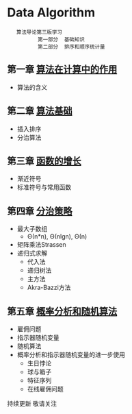 # Data Algorithm
       算法导论第三版学习
              第一部分  基础知识
              第二部分  排序和顺序统计量

## 第一章 [算法在计算中的作用](https://github.com/DjSasadvs/Data-Algorithm/blob/master/chapter%20one.md)
* 算法的含义

## 第二章 [算法基础](https://github.com/DjSasadvs/Data-Algorithm/blob/master/chapter%20two.md)
*  插入排序
*  分治算法

## 第三章 [函数的增长](https://github.com/DjSasadvs/Data-Algorithm/blob/master/chapter%20three.md)
* 渐近符号
* 标准符号与常用函数

## 第四章 [分治策略](https://github.com/DjSasadvs/Data-Algorithm/blob/master/chapter%20four.md)
* 最大子数组
  * Θ(n*n), Θ(nlgn), Θ(n)
* 矩阵乘法Strassen
* 递归式求解
  * 代入法
  * 递归树法
  * 主方法
  * Akra-Bazzi方法

## 第五章 [概率分析和随机算法](https://github.com/DjSasadvs/Data-Algorithm/blob/master/chapter%20five.md)
* 雇佣问题
* 指示器随机变量
* 随机算法
* 概率分析和指示器随机变量的进一步使用
  * 生日悖论
  * 球与箱子
  * 特征序列
  * 在线雇佣问题

持续更新 敬请关注


